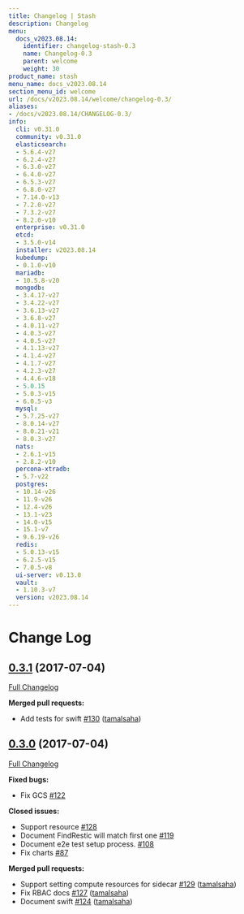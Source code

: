 ```yaml
---
title: Changelog | Stash
description: Changelog
menu:
  docs_v2023.08.14:
    identifier: changelog-stash-0.3
    name: Changelog-0.3
    parent: welcome
    weight: 30
product_name: stash
menu_name: docs_v2023.08.14
section_menu_id: welcome
url: /docs/v2023.08.14/welcome/changelog-0.3/
aliases:
- /docs/v2023.08.14/CHANGELOG-0.3/
info:
  cli: v0.31.0
  community: v0.31.0
  elasticsearch:
  - 5.6.4-v27
  - 6.2.4-v27
  - 6.3.0-v27
  - 6.4.0-v27
  - 6.5.3-v27
  - 6.8.0-v27
  - 7.14.0-v13
  - 7.2.0-v27
  - 7.3.2-v27
  - 8.2.0-v10
  enterprise: v0.31.0
  etcd:
  - 3.5.0-v14
  installer: v2023.08.14
  kubedump:
  - 0.1.0-v10
  mariadb:
  - 10.5.8-v20
  mongodb:
  - 3.4.17-v27
  - 3.4.22-v27
  - 3.6.13-v27
  - 3.6.8-v27
  - 4.0.11-v27
  - 4.0.3-v27
  - 4.0.5-v27
  - 4.1.13-v27
  - 4.1.4-v27
  - 4.1.7-v27
  - 4.2.3-v27
  - 4.4.6-v18
  - 5.0.15
  - 5.0.3-v15
  - 6.0.5-v3
  mysql:
  - 5.7.25-v27
  - 8.0.14-v27
  - 8.0.21-v21
  - 8.0.3-v27
  nats:
  - 2.6.1-v15
  - 2.8.2-v10
  percona-xtradb:
  - 5.7-v22
  postgres:
  - 10.14-v26
  - 11.9-v26
  - 12.4-v26
  - 13.1-v23
  - 14.0-v15
  - 15.1-v7
  - 9.6.19-v26
  redis:
  - 5.0.13-v15
  - 6.2.5-v15
  - 7.0.5-v8
  ui-server: v0.13.0
  vault:
  - 1.10.3-v7
  version: v2023.08.14
---
```


# Change Log

## [0.3.1](https://github.com/appscode/stash/tree/0.3.1) (2017-07-04)
[Full Changelog](https://github.com/appscode/stash/compare/0.3.0...0.3.1)

**Merged pull requests:**

- Add tests for swift [\#130](https://github.com/appscode/stash/pull/130) ([tamalsaha](https://github.com/tamalsaha))

## [0.3.0](https://github.com/appscode/stash/tree/0.3.0) (2017-07-04)
[Full Changelog](https://github.com/appscode/stash/compare/0.2.0...0.3.0)

**Fixed bugs:**

- Fix GCS [\#122](https://github.com/appscode/stash/issues/122)

**Closed issues:**

- Support resource [\#128](https://github.com/appscode/stash/issues/128)
- Document FindRestic will match first one [\#119](https://github.com/appscode/stash/issues/119)
- Document e2e test setup process. [\#108](https://github.com/appscode/stash/issues/108)
- Fix charts [\#87](https://github.com/appscode/stash/issues/87)

**Merged pull requests:**

- Support setting compute resources for sidecar [\#129](https://github.com/appscode/stash/pull/129) ([tamalsaha](https://github.com/tamalsaha))
- Fix RBAC docs [\#127](https://github.com/appscode/stash/pull/127) ([tamalsaha](https://github.com/tamalsaha))
- Document swift [\#124](https://github.com/appscode/stash/pull/124) ([tamalsaha](https://github.com/tamalsaha))
